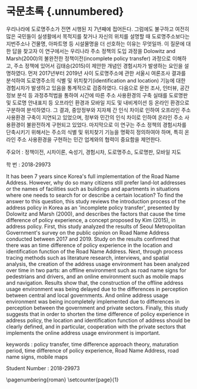 # 국문초록 {.unnumbered}

<!-- This is the abstract -->

우리나라에 도로명주소가 전면 시행된 지 7년째에 접어든다. 그럼에도 불구하고 여전히 많은 국민들이 실생활에서 목적지를 찾거나 자신의 위치를 설명할 때 도로명주소보다는 지번주소나 건물명, 아파트명 등 시설물명을 더 선호하는 이유는 무엇일까. 이 질문에 대한 답을 찾고자 이 연구에서는 우리나라 주소 정책의 도입 과정을 Dolowitz and Marsh(2000)의 불완전한 정책이전(incomplete policy transfer) 과정으로 이해하고, 주소 정책에 있어서 김태승(2015)이 제안한 개념인 경험시차가 발생하는 요인을 설명하였다. 먼저 2017년부터 2019년 사이 도로명주소에 관한 서울시 여론조사 결과를 분석하여 도로명주소의 식별 및 위치찾기(identification and location) 기능에 대한 경험시차가 발생하고 있음을 통계적으로 검증하였다. 다음으로 문헌 조사, 인터뷰, 공간정보 분석 등 과정추적법을 통하여 시간에 따른 주소 사용환경의 구축 실태를 도로명판 및 도로명 안내표지 등 오프라인 환경과 모바일 지도 및 내비게이션 등 온라인 환경으로 구분하여 분석하였다. 그 결과, 중앙정부와 지자체 간 인식 차이로 인하여 오프라인 주소 사용환경 구축이 지연되고 있었으며, 정부와 민간의 인식 차이로 인하여 온라인 주소 사용환경이 불완전하게 구현되고 있었다. 마지막으로 이 연구는 주소 정책의 경험시차를 단축시키기 위해서는 주소의 식별 및 위치찾기 기능을 명확히 정의하여야 하며, 특히 온라인 주소 사용환경을 구현하는 민간 업계와의 협력이 중요함을 제언한다.

주요어 : 정책이전, 시차이론, 숙성기, 경험시차, 도로명주소, 도로명판,
모바일 지도

학 번 : 2018-29973

It has been 7 years since Korea's full implementation of the Road Name Address. However, why do so many citizens still prefer land-lot addresses or the names of facilities such as buildings and apartments in situations where one needs to search for or describe a certain location? To find the answer to this question, this study reviews the introduction process of the address policy in Korea as an 'incomplete policy transfer', presented by Dolowitz and Marsh (2000), and describes the factors that cause the time difference of policy experience, a concept proposed by Kim (2015), in address policy. First, this study analyzed the results of Seoul Metropolitan Government's survey on the public opinion on Road Name Address conducted between 2017 and 2019. Study on the results confirmed that there was an time difference of policy experience in the location and identification function of the Road Name Address. Next, through process tracing methods such as literature research, interviews, and spatial analysis, the creation of the address usage environment has been analyzed over time in two parts: an offline environment such as road name signs for pedestrians and drivers, and an online environment such as mobile maps and navigation. Results show that, the construction of the offline address usage environment was being delayed due to the differences in perception between central and local governments. And online address usage environment was being incompletely implemented due to differences in perception between the government and private sectors. Finally, this study suggests that in order to shorten the time difference of policy experience in address policy, the location and identification function of address should be clearly defined, and in particular, cooperation with the private sectors that implements the online address usage environment is important.

keywords : policy transfer, time difference approach theory, maturation period, time difference of policy experience, Road Name Address, road name signs, mobile maps

Student Number : 2018-29973



\pagenumbering{roman}
\setcounter{page}{1}
